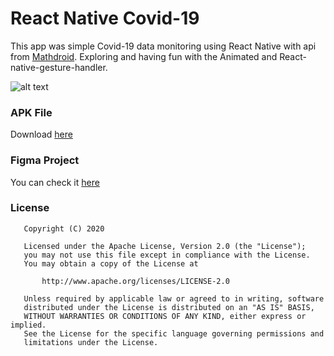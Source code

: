 # React Native Covid-19
This app was simple Covid-19 data monitoring using React Native with api from [Mathdroid](https://github.com/mathdroid/covid-19-api). Exploring and having fun with the Animated and React-native-gesture-handler.

![alt text](https://raw.githubusercontent.com/vivevio/reactnative-covid19/blob/master/publish/assets/preview.gif)

### APK File
Download [here](https://drive.google.com/open?id=1TseLiFPW7kXIXnQ0GGG2W0jk3jB8Gcx6)

### Figma Project
You can check it [here](https://www.figma.com/file/4nGSheRIXNMy2eYHhWkr4j/Covid19-Mobile-App?node-id=172%3A486)


### License
```
   Copyright (C) 2020

   Licensed under the Apache License, Version 2.0 (the "License");
   you may not use this file except in compliance with the License.
   You may obtain a copy of the License at

       http://www.apache.org/licenses/LICENSE-2.0

   Unless required by applicable law or agreed to in writing, software
   distributed under the License is distributed on an "AS IS" BASIS,
   WITHOUT WARRANTIES OR CONDITIONS OF ANY KIND, either express or implied.
   See the License for the specific language governing permissions and
   limitations under the License.
```

